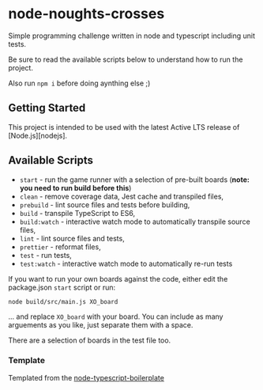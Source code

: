 # node-noughts-crosses

Simple programming challenge written in node and typescript including unit tests.

Be sure to read the available scripts below to understand how to run the project.

Also run `npm i` before doing aynthing else ;)

## Getting Started

This project is intended to be used with the latest Active LTS release of [Node.js][nodejs].


## Available Scripts

- `start` - run the game runner with a selection of pre-built boards (**note: you need to run build before this**)
- `clean` - remove coverage data, Jest cache and transpiled files,
- `prebuild` - lint source files and tests before building,
- `build` - transpile TypeScript to ES6,
- `build:watch` - interactive watch mode to automatically transpile source files,
- `lint` - lint source files and tests,
- `prettier` - reformat files,
- `test` - run tests,
- `test:watch` - interactive watch mode to automatically re-run tests

If you want to run your own boards against the code, either edit the package.json `start` script or run:
```
node build/src/main.js XO_board
```
... and replace `XO_board` with your board. You can include as many arguements as you like, just separate them with a space.

There are a selection of boards in the test file too.

### Template

Templated from the [node-typescript-boilerplate](https://github.com/jsynowiec/node-typescript-boilerplate)